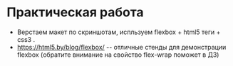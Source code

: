 ﻿# Практическая работа

* Верстаем макет по скриншотам, испльзуем flexbox + html5 теги + сss3 .
* https://html5.by/blog/flexbox/ -- отличные стенды для демонстрации flexbox (обратите внимание на свойство flex-wrap поможет в ДЗ)



